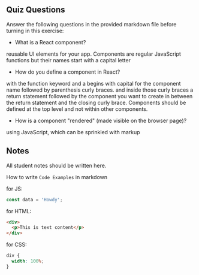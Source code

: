 ## Quiz Questions

Answer the following questions in the provided markdown file before turning in this exercise:

- What is a React component?

reusable UI elements for your app. Components are regular JavaScript functions but their names start with a capital letter

- How do you define a component in React?

with the function keyword and a begins with capital for the component name followed by parenthesis curly braces. and inside those curly braces a return statement followed by the component you want to create in between the return statement and the closing curly brace. Components should be defined at the top level and not within other components.

- How is a component "rendered" (made visible on the browser page)?

using JavaScript, which can be sprinkled with markup

## Notes

All student notes should be written here.

How to write `Code Examples` in markdown

for JS:

```javascript
const data = 'Howdy';
```

for HTML:

```html
<div>
  <p>This is text content</p>
</div>
```

for CSS:

```css
div {
  width: 100%;
}
```
